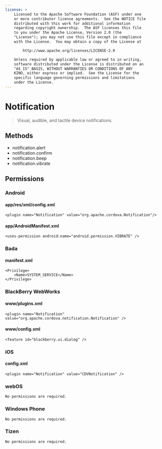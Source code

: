 ```yaml
---
license: >
    Licensed to the Apache Software Foundation (ASF) under one
    or more contributor license agreements.  See the NOTICE file
    distributed with this work for additional information
    regarding copyright ownership.  The ASF licenses this file
    to you under the Apache License, Version 2.0 (the
    "License"); you may not use this file except in compliance
    with the License.  You may obtain a copy of the License at

        http://www.apache.org/licenses/LICENSE-2.0

    Unless required by applicable law or agreed to in writing,
    software distributed under the License is distributed on an
    "AS IS" BASIS, WITHOUT WARRANTIES OR CONDITIONS OF ANY
    KIND, either express or implied.  See the License for the
    specific language governing permissions and limitations
    under the License.
---
```


Notification
============

> Visual, audible, and tactile device notifications.

Methods
-------

- notification.alert
- notification.confirm
- notification.beep
- notification.vibrate

Permissions
-----------

### Android

#### app/res/xml/config.xml

    <plugin name="Notification" value="org.apache.cordova.Notification"/>

#### app/AndroidManifest.xml

    <uses-permission android:name="android.permission.VIBRATE" />

### Bada

#### manifest.xml

    <Privilege>
        <Name>SYSTEM_SERVICE</Name>
    </Privilege>

### BlackBerry WebWorks

#### www/plugins.xml

    <plugin name="Notification" value="org.apache.cordova.notification.Notification" />

#### www/config.xml

    <feature id="blackberry.ui.dialog" />

### iOS

#### config.xml

    <plugin name="Notification" value="CDVNotification" />

### webOS

    No permissions are required.

### Windows Phone

    No permissions are required.

### Tizen

    No permissions are required.
